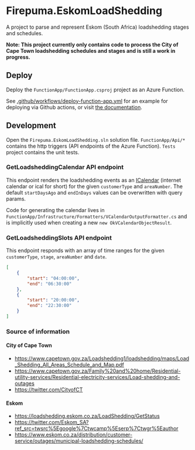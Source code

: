 # Firepuma.EskomLoadShedding

A project to parse and represent Eskom (South Africa) loadshedding stages and schedules.

**Note: This project currently only contains code to process the City of Cape Town loadshedding schedules and stages and is still a work in progress.**

## Deploy

Deploy the `FunctionApp/FunctionApp.csproj` project as an Azure Function.

See [.github/workflows/deploy-function-app.yml](.github/workflows/deploy-function-app.yml) for an example for deploying via Github actions, or visit [the documentation](https://docs.microsoft.com/en-us/azure/azure-functions/functions-how-to-github-actions?tabs=dotnet).

## Development

Open the `Firepuma.EskomLoadShedding.sln` solution file. `FunctionApp/Api/*` contains the http triggers (API endpoints of the Azure Function). `Tests` project contains the unit tests.

### GetLoadsheddingCalendar API endpoint

This endpoint renders the loadshedding events as an [ICalendar](https://datatracker.ietf.org/doc/html/rfc5545) (internet calendar or ical for short) for the given `customerType` and `areaNumber`. The default `startDaysAgo` and `endInDays` values can be overwritten with query params.

Code for generating the calendar lives in `FunctionApp/Infrastructure/Formatters/VCalendarOutputFormatter.cs` and is implicitly used when creating a new `new OkVCalendarObjectResult`.

### GetLoadsheddingSlots API endpoint

This endpoint responds with an array of time ranges for the given `customerType`, `stage`, `areaNumber` and `date`.

```json
[
	{
		"start": "04:00:00",
		"end": "06:30:00"
	},
	{
		"start": "20:00:00",
		"end": "22:30:00"
	}
]
```

### Source of information

#### City of Cape Town

* https://www.capetown.gov.za/Loadshedding1/loadshedding/maps/Load_Shedding_All_Areas_Schedule_and_Map.pdf
* https://www.capetown.gov.za/Family%20and%20home/Residential-utility-services/Residential-electricity-services/Load-shedding-and-outages
* https://twitter.com/CityofCT

#### Eskom

* https://loadshedding.eskom.co.za/LoadShedding/GetStatus
* https://twitter.com/Eskom_SA?ref_src=twsrc%5Egoogle%7Ctwcamp%5Eserp%7Ctwgr%5Eauthor
* https://www.eskom.co.za/distribution/customer-service/outages/municipal-loadshedding-schedules/